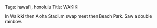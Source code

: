 Tags: hawai'i, honolulu
Title: WAKIKI
  
In Waikiki then Aloha Stadium swap meet then Beach Park. Saw a double rainbow.  
